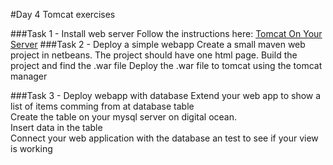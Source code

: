 #Day 4 Tomcat exercises

###Task 1 - Install web server
Follow the instructions here: [Tomcat On Your Server](TomcatOnYourServer.pdf)
###Task 2 - Deploy a simple webapp
Create a small maven web project in netbeans. 
The project should have one html page.
Build the project and find the .war file
Deploy the .war file to tomcat using the tomcat manager

###Task 3 - Deploy webapp with database
Extend your web app to show a list of items comming from at database table  
Create the table on your mysql server on digital ocean.  
Insert data in the table  
Connect your web application with the database an test to see if your view is working  

